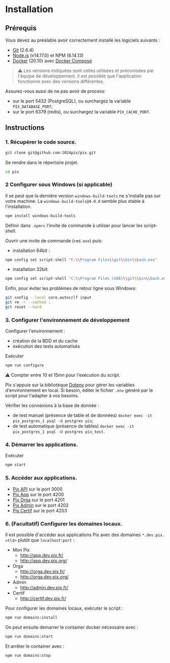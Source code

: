 # Installation

## Prérequis

Vous devez au préalable avoir correctement installé les logiciels suivants :

- [Git](https://git-scm.com/) (2.6.4)
- [Node.js](https://nodejs.org/) (v14.17.0) et NPM (6.14.13)
- [Docker](https://docs.docker.com/get-started/) (20.10) avec [Docker Compose](https://docs.docker.com/compose/install/)

> ⚠️ Les versions indiquées sont celles utilisées et préconisées par l'équipe de développement. Il est possible que l'application fonctionne avec des versions différentes.

Assurez-vous aussi de ne pas avoir de process:

- sur le port 5432 (PostgreSQL), ou surchargez la variable `PIX_DATABASE_PORT`;
- sur le port 6379 (redis), ou surchargez la variable `PIX_CACHE_PORT`.

## Instructions

### 1. Récupérer le code source.

```bash
git clone git@github.com:1024pix/pix.git
```

Se rendre dans le répertoire projet.

```bash
cd pix
```

### 2 Configurer sous Windows (si applicable)

Il se peut que la dernière version `windows-build-tools` ne s'installe pas sur votre machine.
La `windows-build-tools@4.0.0` semble plus stable à l'installation.

```bash
npm install windows-build-tools
```

Définir dans `.npmrc` l'invite de commande à utiliser pour lancer les script-shell.

Ouvrir une invite de commande (`cmd.exe`) puis:

- installation 64bit :

```bash
npm config set script-shell "C:\\Program Files\\git\\bin\\bash.exe"
```

- installation 32bit:

```bash
npm config set script-shell "C:\\Program Files (x86)\\git\\bin\\bash.exe"
```

Enfin, pour éviter les problèmes de retour ligne sous Windows:

```bash
git config --local core.autocrlf input
git rm -r --cached .
git reset --hard
```

### 3. Configurer l'environnement de développement

Configurer l'environnement :

- création de la BDD et du cache
- exécution des tests automatisés

Exécuter

```bash
npm run configure
```

⚠️ Compter entre 10 et 15mn pour l'exécution du script.

Pix s'appuie sur la bibliotèque [Dotenv](https://github.com/motdotla/dotenv) pour gérer les variables d'environnement en local.
Si besoin, éditer le fichier `.env` généré par le script pour l'adapter à vos besoins.

Vérifier les connexions à la base de donnée :

- de test manuel (présence de table et de données) `docker exec -it pix_postgres_1 psql -U postgres pix`;
- de test automatique (présence de tables) `docker exec -it pix_postgres_1 psql -U postgres pix_test`.

### 4. Démarrer les applications.

Exécuter

```bash
npm start
```

### 5. Accéder aux applications.

- [Pix API](http://localhost:3000) sur le port 3000
- [Pix App](http://localhost:4200) sur le port 4200
- [Pix Orga](http://localhost:4201) sur le port 4201
- [Pix Admin](http://localhost:4202) sur le port 4202
- [Pix Certif](http://localhost:4203) sur le port 4203

### 6. (Facultatif) Configurer les domaines locaux.

Il est possible d'accéder aux applications Pix avec des domaines `*.dev.pix.<tld>`
plutôt que `localhost:port` :

- Mon Pix
  - http://app.dev.pix.fr/
  - http://app.dev.pix.org/
- Orga
  - http://orga.dev.pix.fr/
  - http://orga.dev.pix.org/
- Admin
  - http://admin.dev.pix.fr/
- Certif
  - http://certif.dev.pix.fr/

Pour configurer les domaines locaux, exécuter le script :

```bash
npm run domains:install
```

On peut ensuite démarrer le container docker nécessaire avec :

```bash
npm run domains:start
```

Et arrêter le container avec :

```bash
npm run domains:stop
```
